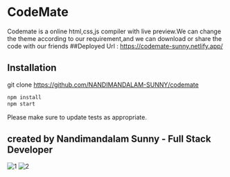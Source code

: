 
# CodeMate

Codemate is a online html,css,js compiler with live preview.We can change the theme according to our requirement,and we can download or share the code with our friends
##Deployed Url : https://codemate-sunny.netlify.app/

## Installation

git clone https://github.com/NANDIMANDALAM-SUNNY/codemate


```bash
npm install
npm start
```


Please make sure to update tests as appropriate.

## created by Nandimandalam Sunny - Full Stack Developer

![1](https://user-images.githubusercontent.com/90762658/214861240-cbb6fc50-15af-4f0c-bfd6-59b0444cb5f2.png)
![2](https://user-images.githubusercontent.com/90762658/214861248-481a6ecf-0976-4c1a-adc7-6cd49d53a8a7.png)
